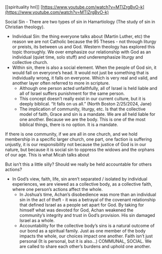 [[spirituality hnl]]
[https://www.youtube.com/watch?v=MTlZrgBvO-k](https://www.youtube.com/watch?v=MTlZrgBvO-k)

Social Sin - There are two types of sin in Hamartiology (The study of sin in Christian theology).

- Individual Sin: the thing everyone talks about (Martin Luther, etc) the reason we are not Catholic because the 95 Theses - not through liturgy or preists, its between us and God. Western theology has explored this topic thoroughly. We over emphasize our relationship with God as an individual (quiet time, solo stuff) and underemphasize liturgy and collective church.
- Within sin, there is also a social element. When the people of God sin, it would fall on everyone’s head. It would not just be something that is individually wrong, it falls on everyone. Which is very real and valid, and another layer often referred to more in scripture.
    - Although one person acted unfaithfully, all of Israel is held liable and all of Israel suffers punishment for the same person.
    - This concept doesn’t really exist in our current culture, but it is deeply biblical. “It falls on us all.” (North Boston 2/25/2024, Jane)
    - The implication of community, liturgy, etc. Is that the collective model of faith, Grace and sin is a mandate. We are all held liable for one another. Because we are the body. This is one of the most biblical things, there is no option. It is a mandate.

If there is one community, if we are all in one church, and we hold membership in a specific larger church, one part, one faction is suffering unjustly, it is our responsibility not because the justice of God is in our nature, but because it is social sin to oppress the widows and the orphans of our age. This is what Micah talks about

But isn’t this a little silly? Should we really be held accountable for others actions?

- In God’s view, faith, life, sin aren’t separated / isolated by individual experiences, we are viewed as a collective body, as a collective faith, where one person’s actions affect the whole.
    - In Joshua’s time, Achan’s disobedience was more than an individual sin in the act of theft - it was a betrayal of the covenant relationship that defined Israel as a people set apart for God. By taking for himself what was devoted for God, Achan weakened the community’s integrity and trust in God’s provision. His sin damaged Israel as a whole.
    - Accountability for the collective body’s sins is a natural outcome of our bond as a spiritual family. Just as one member of the body impacts the whole, our choices impact one another. Faith isn’t just personal (It is personal, but it is also…) COMMUNAL, SOCIAL. We are called to share each other’s burdens and uphold one another.